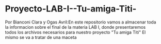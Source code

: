 # Proyecto-LAB-I--Tu-amiga-Titi-
Por Bianconi Clara y Ogas Avril:En este repositorio vamos a almacenar toda la informacion sobre el final de la materia LAB I, donde presentaremos todos los archivos necesarios para nuestro proyecto "Tu amiga Titi"
El mismo se va a tratar de una maceta 
